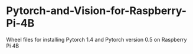 # Pytorch-and-Vision-for-Raspberry-Pi-4B

Wheel files for installing Pytorch 1.4 and Pytorch version 0.5 on Raspberry Pi 4B
